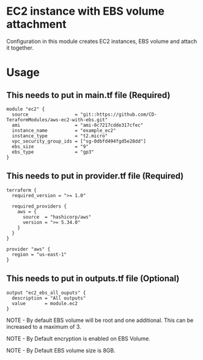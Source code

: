 # EC2 instance with EBS volume attachment

Configuration in this module creates EC2 instances, EBS volume and attach it together.

# Usage

## This needs to put in main.tf file (Required)

```hcl
module "ec2" {
  source                 = "git::https://github.com/CD-TeraformModules/aws-ec2-with-ebs.git"
  ami                    = "ami-0c7217cdde317cfec"
  instance_name          = "example_ec2"
  instance_type          = "t2.micro"
  vpc_security_group_ids = ["sg-0dbfd494fgd5e28dd"]
  ebs_size               = "9"
  ebs_type               = "gp3"
}
```

## This needs to put in provider.tf file (Required)

```hcl
terraform {
  required_version = ">= 1.0"

  required_providers {
    aws = {
      source  = "hashicorp/aws"
      version = ">= 5.34.0"
    }
  }
}

provider "aws" {
  region = "us-east-1"
}
```

## This needs to put in outputs.tf file (Optional)

```hcl
output "ec2_ebs_all_ouputs" {
  description = "All outputs"
  value       = module.ec2
}
```

NOTE - By default EBS volume will be root and one additional. This can be increased to a maximum of 3.

NOTE - By Default encryption is enabled on EBS Volume.

NOTE - By Default EBS volume size is 8GB.